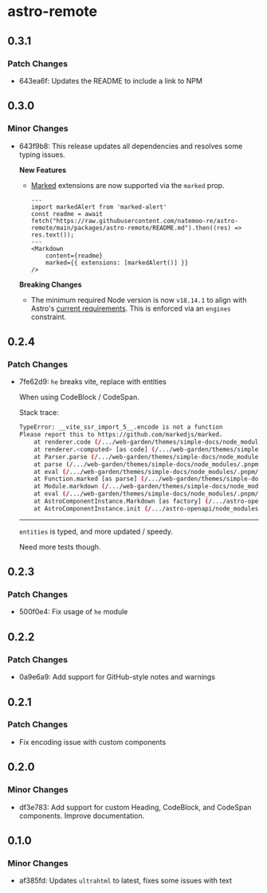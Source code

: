 # astro-remote

## 0.3.1

### Patch Changes

- 643ea6f: Updates the README to include a link to NPM

## 0.3.0

### Minor Changes

- 643f9b8: This release updates all dependencies and resolves some typing issues.

  **New Features**

  - [Marked](https://marked.js.org/using_pro) extensions are now supported via the `marked` prop.

    ```astro
    ---
    import markedAlert from 'marked-alert'
    const readme = await fetch("https://raw.githubusercontent.com/natemoo-re/astro-remote/main/packages/astro-remote/README.md").then((res) => res.text());
    ---
    <Markdown
        content={readme}
        marked={{ extensions: [markedAlert()] }}
    />
    ```

  **Breaking Changes**

  - The minimum required Node version is now `v18.14.1` to align with Astro's [current requirements](https://docs.astro.build/en/tutorial/1-setup/1/#nodejs). This is enforced via an `engines` constraint.

## 0.2.4

### Patch Changes

- 7fe62d9: `he` breaks vite, replace with entities

  When using CodeBlock / CodeSpan.

  Stack trace:

  ```sh
  TypeError: __vite_ssr_import_5__.encode is not a function
  Please report this to https://github.com/markedjs/marked.
      at renderer.code (/.../web-garden/themes/simple-docs/node_modules/.pnpm/astro-remote@0.2.3/node_modules/astro-remote/lib/utils.ts:76:60)
      at renderer.<computed> [as code] (/.../web-garden/themes/simple-docs/node_modules/.pnpm/astro-remote@0.2.3/node_modules/astro-remote/node_modules/marked/lib/marked.esm.js:2751:41)
      at Parser.parse (/.../web-garden/themes/simple-docs/node_modules/.pnpm/astro-remote@0.2.3/node_modules/astro-remote/node_modules/marked/lib/marked.esm.js:2277:32)
      at parse (/.../web-garden/themes/simple-docs/node_modules/.pnpm/astro-remote@0.2.3/node_modules/astro-remote/node_modules/marked/lib/marked.esm.js:2211:19)
      at eval (/.../web-garden/themes/simple-docs/node_modules/.pnpm/astro-remote@0.2.3/node_modules/astro-remote/node_modules/marked/lib/marked.esm.js:2644:18)
      at Function.marked [as parse] (/.../web-garden/themes/simple-docs/node_modules/.pnpm/astro-remote@0.2.3/node_modules/astro-remote/node_modules/marked/lib/marked.esm.js:2659:48)
      at Module.markdown (/.../web-garden/themes/simple-docs/node_modules/.pnpm/astro-remote@0.2.3/node_modules/astro-remote/lib/utils.ts:92:54)
      at eval (/.../web-garden/themes/simple-docs/node_modules/.pnpm/astro-remote@0.2.3/node_modules/astro-remote/lib/Markdown.astro:17:47)
      at AstroComponentInstance.Markdown [as factory] (/.../astro-openapi/node_modules/.pnpm/astro@2.1.9/node_modules/astro/dist/runtime/server/astro-component.js:22:12)
      at AstroComponentInstance.init (/.../astro-openapi/node_modules/.pnpm/astro@2.1.9/node_modules/astro/dist/runtime/server/render/astro/instance.js:28:29)
  ```

  ***

  `entities` is typed, and more updated / speedy.

  Need more tests though.

## 0.2.3

### Patch Changes

- 500f0e4: Fix usage of `he` module

## 0.2.2

### Patch Changes

- 0a9e6a9: Add support for GitHub-style notes and warnings

## 0.2.1

### Patch Changes

- Fix encoding issue with custom components

## 0.2.0

### Minor Changes

- df3e783: Add support for custom Heading, CodeBlock, and CodeSpan components. Improve documentation.

## 0.1.0

### Minor Changes

- af385fd: Updates `ultrahtml` to latest, fixes some issues with text
